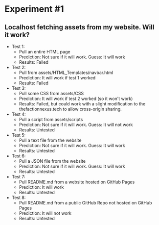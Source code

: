 # Experiment #1
## Localhost fetching assets from my website. Will it work?

- Test 1:
  - Pull an entire HTML page
  - Prediction: Not sure if it will work. Guess: It will work
  - Results: Failed
- Test 2:
  - Pull from assets/HTML_Templates/navbar.html
  - Prediction: It will work if test 1 worked
  - Results: Failed
- Test 3:
  - Pull some CSS from assets/CSS
  - Prediction: It will work if test 2 worked (so it won't work)
  - Results: Failed, but could work with a slight modification to the thefactionnexus.tech to allow cross-origin sharing.
- Test 4:
  - Pull a script from assets/scripts
  - Prediction: Not sure if it will work. Guess: It will not work
  - Results: Untested
- Test 5:
  - Pull a text file from the website
  - Prediction: Not sure if it will work. Guess: It will work
  - Results: Untested
- Test 6:
  - Pull a JSON file from the website
  - Prediction: Not sure if it will work. Guess: It will work
  - Results: Untested
- Test 7:
  - Pull README.md from a website hosted on GitHub Pages
  - Prediction: It will work
  - Results: Untested
- Test 8:
  - Pull README.md from a public GitHub Repo not hosted on GitHub Pages
  - Prediction: It will not work
  - Results: Untested
